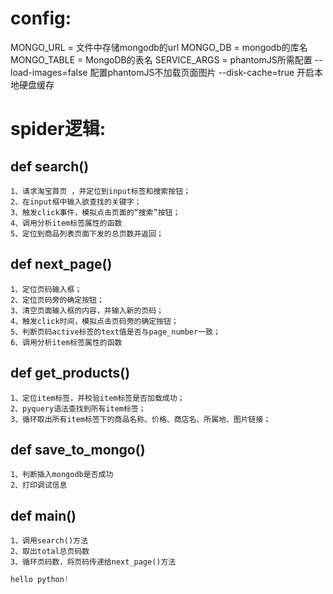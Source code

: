 # config:
 MONGO_URL = 文件中存储mongodb的url
 MONGO_DB = mongodb的库名
 MONGO_TABLE = MongoDB的表名
 SERVICE_ARGS = phantomJS所需配置
     --load-images=false 配置phantomJS不加载页面图片
     --disk-cache=true 开启本地硬盘缓存

# spider逻辑:
## def search()
    1、请求淘宝首页 ，并定位到input标签和搜索按钮；
    2、在input框中输入欲查找的关键字；
    3、触发click事件，模拟点击页面的“搜索”按钮；
    4、调用分析item标签属性的函数
    5、定位到商品列表页面下发的总页数并返回；

## def next_page()
    1、定位页码输入框；
    2、定位页码旁的确定按钮；
    3、清空页面输入框的内容，并输入新的页码；
    4、触发click时间，模拟点击页码旁的确定按钮；
    5、判断页码active标签的text值是否与page_number一致；
    6、调用分析item标签属性的函数


## def get_products()
    1、定位item标签，并校验item标签是否加载成功；
    2、pyquery语法查找到所有item标签；
    3、循环取出所有item标签下的商品名称、价格、商店名、所属地、图片链接；

## def save_to_mongo()
    1、判断插入mongodb是否成功
    2、打印调试信息

## def main()
    1、调用search()方法
    2、取出total总页码数
    3、循环页码数，将页码传递给next_page()方法


```python
hello python!
```
